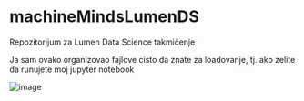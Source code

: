 # machineMindsLumenDS
Repozitorijum za Lumen Data Science takmičenje

Ja sam ovako organizovao fajlove cisto da znate za loadovanje, tj. ako zelite da runujete moj jupyter notebook

![image](https://github.com/pipstur/machineMindsLumenDS/assets/95634547/28a5a587-bf88-4128-bf97-e4b297016e87)
